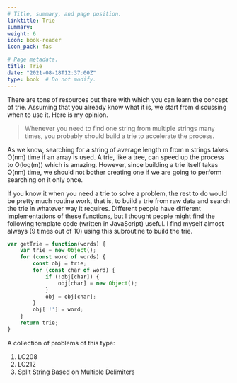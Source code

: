```yaml
---
# Title, summary, and page position.
linktitle: Trie
summary: 
weight: 6
icon: book-reader
icon_pack: fas

# Page metadata.
title: Trie
date: "2021-08-18T12:37:00Z"
type: book  # Do not modify.
---
```



There are tons of resources out there with which you can learn the concept of trie. Assuming that you already know what it is, we start from discussing when to use it. Here is my opinion.

> Whenever you need to find one string from multiple strings many times, you probably should build a trie to accelerate the process.

As we know, searching for a string of average length m from n strings takes O(nm) time if an array is used. A trie, like a tree, can speed up the process to O(log(m)) which is amazing. However, since building a trie itself takes O(nm) time, we should not bother creating one if we are going to perform searching on it only once.

If you know it when you need a trie to solve a problem, the rest to do would be pretty much routine work, that is, to build a trie from raw data and search the trie in whatever way it requires. Different people have different implementations of these functions, but I thought people might find the following template code (written in JavaScript) useful. I find myself almost always (9 times out of 10) using this subroutine to build the trie. 

```js
var getTrie = function(words) {
    var trie = new Object();
    for (const word of words) {
        const obj = trie;
        for (const char of word) {
            if (!obj[char]) {
                obj[char] = new Object();
            }
            obj = obj[char];
        }
        obj['!'] = word;
    }
    return trie;
}
```


A collection of problems of this type:
1. LC208
2. LC212
3. Split String Based on Multiple Delimiters